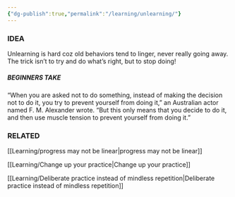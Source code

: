```yaml
---
{"dg-publish":true,"permalink":"/learning/unlearning/"}
---
```


### IDEA 
Unlearning is hard coz old behaviors tend to linger, never really going away. The trick isn’t to try and do what’s right, but to stop doing!

##### BEGINNERS TAKE

“When you are asked not to do something, instead of making the decision not to do it, you try to prevent yourself from doing it,” an Australian actor named F. M. Alexander wrote. “But this only means that you decide to do it, and then use muscle tension to prevent yourself from doing it.”

### RELATED
[[Learning/progress may not be linear\|progress may not be linear]]

[[Learning/Change up your practice\|Change up your practice]]

[[Learning/Deliberate practice instead of mindless repetition\|Deliberate practice instead of mindless repetition]]


